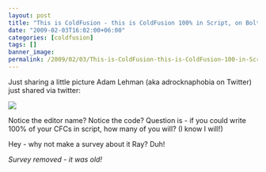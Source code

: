 ```yaml
---
layout: post
title: "This is ColdFusion - this is ColdFusion 100% in Script, on Bolt..."
date: "2009-02-03T16:02:00+06:00"
categories: [coldfusion]
tags: []
banner_image: 
permalink: /2009/02/03/This-is-ColdFusion-this-is-ColdFusion-100-in-Script-on-Bolt
---
```


Just sharing a little picture Adam Lehman (aka adrocknaphobia on Twitter) just shared via twitter:

<a href="http://twitpic.com/1bf62" title="Share photos on twitter with Twitpic"><img src="https://static.raymondcamden.com/images/cfjedi/bolt.jpg"></a>

Notice the editor name? Notice the code? Question is - if you could write 100% of your CFCs in script, how many of you will? (I know I will!)

Hey - why not make a survey about it Ray? Duh! 

<i>Survey removed - it was old!</i>